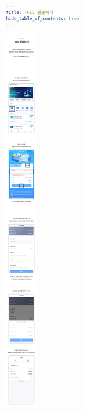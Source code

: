 ```yaml
---
title: TFIL 환불하기
hide_table_of_contents: true
---
```


[//]: # (Tfil提现)


![alt 属性文本](../../../../../../static/img/beginner/tfil_tmeta/tfil_r.jpg)
